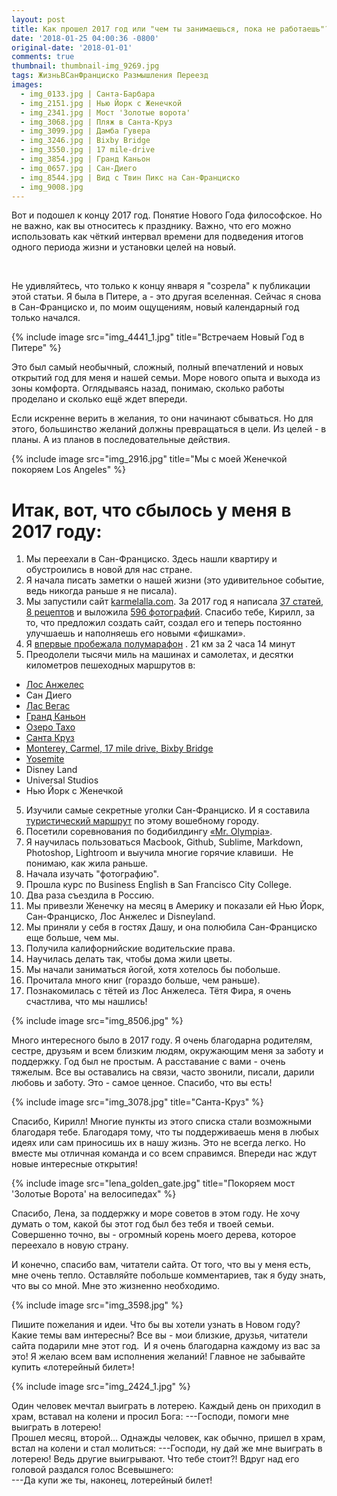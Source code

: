 ```yaml
---
layout: post
title: Как прошел 2017 год или "чем ты занимаешься, пока не работаешь"?
date: '2018-01-25 04:00:36 -0800'
original-date: '2018-01-01'
comments: true
thumbnail: thumbnail-img_9269.jpg
tags: ЖизньВСанФранциско Размышления Переезд
images:
  - img_0133.jpg | Санта-Барбара
  - img_2151.jpg | Нью Йорк с Женечкой
  - img_2341.jpg | Мост 'Золотые ворота'
  - img_3068.jpg | Пляж в Санта-Круз
  - img_3099.jpg | Дамба Гувера
  - img_3246.jpg | Bixby Bridge
  - img_3550.jpg | 17 mile-drive
  - img_3854.jpg | Гранд Каньон
  - img_0657.jpg | Сан-Диего
  - img_8544.jpg | Вид с Твин Пикс на Сан-Франциско
  - img_9008.jpg
---
```


Вот и подошел к концу 2017 год. Понятие Нового Года философское. Но не важно, как вы относитесь к празднику. Важно, что его можно использовать как чёткий интервал времени для подведения итогов одного периода жизни и установки целей на новый.
<!--separate--> 

Не удивляйтесь, что только к концу января я "созрела" к публикации этой статьи. Я была в Питере, а - это другая вселенная. Сейчас я снова в Сан-Франциско и, по моим ощущениям, новый календарный год только начался.

{% include image src="img_4441_1.jpg" title="Встречаем Новый Год в Питере" %}

Это был самый необычный, сложный, полный впечатлений и новых открытий год для меня и нашей семьи. Море нового опыта и выхода из зоны комфорта. Оглядываясь назад, понимаю, сколько работы проделано и сколько ещё ждет впереди.

Если искренне верить в желания, то они начинают сбываться. Но для этого, большинство желаний должны превращаться в цели. Из целей - в планы. А из планов в последовательные действия.

{% include image src="img_2916.jpg" title="Мы с моей Женечкой покоряем Los Angeles" %}


# Итак, вот, что сбылось у меня в 2017 году:

1. Мы переехали в Сан-Франциско. Здесь нашли квартиру и обустроились в новой для нас стране.
2. Я начала писать заметки о нашей жизни (это удивительное событие, ведь никогда раньше я не писала).
3. Мы запустили сайт <a href="http://karmelalla.com/" target="_blank">karmelalla.com</a>. За 2017 год я написала <a href="http://karmelalla.com/" target="_blank">37 статей</a>, <a href="http://karmelalla.com/cooking/" target="_blank">8 рецептов</a> и выложила <a href="/gallery/" target="_blank">596 фотографий</a>. Спасибо тебе, Кирилл, за то, что предложил создать сайт, создал его и теперь постоянно улучшаешь и наполняешь его новыми «фишками».
4. Я <a href="/first-half-marathon" target="_blank">впервые пробежала полумарафон</a> . 21 км за 2 часа 14 минут
5. Преодолели тысячи миль на машинах и самолетах, и десятки километров пешеходных маршрутов в:
* <a href="/2017/04/12/los-angeles-p1.html" target="_blank">Лос Анжелес</a>
* Сан Диего
* <a href="/olympia-grand-canyon" target="_blank">Лас Вегас</a>
* <a href="/olympia-grand-canyon" target="_blank">Гранд Каньон</a>
* <a href="/2017/07/02/lake-tahoe.html" target="_blank">Озеро Тахо</a>
* <a href="/jekyll/update/2017/01/30/santa-cruz-weekend.html" target="_blank">Санта Круз</a>
* <a href="/jekyll/update/2017/03/21/monterey-carmel.html" target="_blank">Monterey, Carmel, 17 mile drive, Bixby Bridge</a>
* <a href="/yosemite" target="_blank">Yosemite</a>
* Disney Land
* Universal Studios
* Нью Йорк с Женечкой
5. Изучили самые секретные уголки Сан-Франциско. И я составила <a href="/2017/05/01/guests.html" target="_blank">туристический маршрут</a> по этому вошебному городу.
6. Посетили соревнования по бодибилдингу <a href="/olympia-grand-canyon" target="_blank">«Mr. Olympia»</a>.
7. Я научилась пользоваться Macbook, Github, Sublime, Markdown, Photoshop, Lightroom и выучила многие горячие клавиши.  Не понимаю, как жила раньше.
8. Начала изучать "фотографию".
9. Прошла курс по Business English в San Francisco City College.
10. Два раза съездила в Россию.
11. Мы привезли Женечку на месяц в Америку и показали ей Нью Йорк, Сан-Франциско, Лос Анжелес и Disneyland.
12. Мы приняли у себя в гостях Дашу, и она полюбила Сан-Франциско еще больше, чем мы.
13. Получила калифорнийские водительские права.
14. Научилась делать так, чтобы дома жили цветы.
15. Мы начали заниматься йогой, хотя хотелось бы побольше.
16. Прочитала много книг (гораздо больше, чем раньше).
17. Познакомилась с тётей из Лос Анжелеса. Тётя Фира, я очень счастлива, что мы нашлись!

{% include image src="img_8506.jpg" %}

Много интересного было в 2017 году. Я очень благодарна родителям, сестре, друзьям и всем близким людям, окружающим меня за заботу и поддержку. Год был не простым. А расставание с вами - очень тяжелым. Все вы оставались на связи, часто звонили, писали, дарили любовь и заботу. Это - самое ценное. Спасибо, что вы есть!

{% include image src="img_3078.jpg" title="Санта-Круз" %}

Спасибо, Кирилл! Многие пункты из этого списка стали возможными благодаря тебе. Благодаря тому, что ты поддерживаешь меня в любых идеях или сам приносишь их в нашу жизнь. Это не всегда легко. Но вместе мы отличная команда и со всем справимся. Впереди нас ждут новые интересные открытия!

{% include image src="lena_golden_gate.jpg" title="Покоряем мост 'Золотые Ворота' на велосипедах" %}

Спасибо, Лена, за поддержку и море советов в этом году. Не хочу думать о том, какой бы этот год был без тебя и твоей семьи. Совершенно точно, вы - огромный корень моего дерева, которое переехало в новую страну.


И конечно, спасибо вам, читатели сайта. От того, что вы у меня есть, мне очень тепло. Оставляйте побольше комментариев, так я буду знать, что вы со мной. Мне это жизненно необходимо.

{% include image src="img_3598.jpg" %}

Пишите пожелания и идеи. Что бы вы хотели узнать в Новом году? Какие темы вам интересны?
Все вы - мои близкие, друзья, читатели сайта подарили мне этот год.  И я очень благодарна каждому из вас за это!
Я желаю всем вам исполнения желаний! Главное не забывайте купить «лотерейный билет»!

{% include image src="img_2424_1.jpg" %}

>
Один человек мечтал выиграть в лотерею. Каждый день он приходил в храм, вставал на колени и просил Бога:
---Господи, помоги мне выиграть в лотерею!  
Прошел месяц, второй… Однажды человек, как обычно, пришел в храм, встал на колени и стал молиться:
---Господи, ну дай же мне выиграть в лотерею! Ведь другие выигрывают. Что тебе стоит?!
Вдруг над его головой раздался голос Всевышнего:  
---Да купи же ты, наконец, лотерейный билет!
